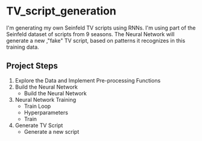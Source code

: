 # TV_script_generation

I'm generating my own Seinfeld TV scripts using RNNs. I'm using part of the Seinfeld dataset of scripts from 9 seasons. 
The Neural Network will generate a new ,"fake" TV script, based on patterns it recognizes in this training data.

## Project Steps

1. Explore the Data and Implement Pre-processing Functions
2. Build the Neural Network 
   - Build the Neural Network 
3. Neural Network Training 
   - Train Loop
   - Hyperparameters
   - Train
4. Generate TV Script 
   - Generate a new script

